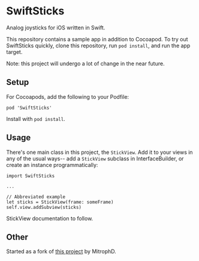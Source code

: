 # SwiftSticks

Analog joysticks for iOS written in Swift. 

This repository contains a sample app in addition to Cocoapod. To try out SwiftSticks quickly, clone this repository, run `pod install`, and run the app target. 

Note: this project will undergo a lot of change in the near future.

## Setup

For Cocoapods, add the following to your Podfile:

```
pod 'SwiftSticks'
```

Install with `pod install`.

## Usage

There's one main class in this project, the `StickView`. Add it to your views in any of the usual ways-- add a `StickView` subclass in InterfaceBuilder, or create an instance programmatically: 

```
import SwiftSticks

...

// Abbreviated example
let sticks = StickView(frame: someFrame)
self.view.addSubview(sticks)
```

StickView documentation to follow.

## Other

Started as a fork of [this project](https://github.com/MitrophD/Swift-SpriteKit-Analog-Stick) by MitrophD.